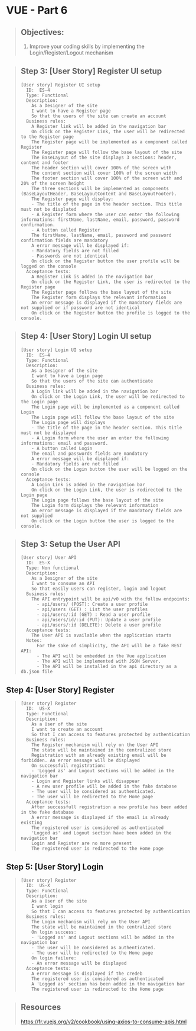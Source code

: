 # VUE - Part 6
> ## Objectives:
> 
> 1. Improve your coding skills by implementing the Login/Register/Logout mechanism
 
> ## Step 3: [User Story] Register UI setup
>     [User story] Register UI setup
>       ID:  ES-4 
>       Type: Functional     
>       Description:      
>         As a Designer of the site 
>         I want to have a Register page
>         So that the users of the site can create an account
>       Business rules:
>         A Register link will be added in the navigation bar
>         On click on the Register Link, the user will be redirected to the Register page
>         The Register page will be implemented as a component called Register
>         The Register page will follow the base layout of the site
>         The BaseLayout of the site displays 3 sections: header, content and footer
>         The header section will cover 100% of the screen with 
>         The content section will cover 100% of the screen width
>         The footer section will cover 100% of the screen with and 20% of the screen height
>         The three sections will be implemented as components (BaseLayoutHeader, BaseLayoutContent and BaseLayoutFooter). 
>         The Register page will display:
>         - The title of the page in the header section. This title must not be displated
>         - A Register form where the user can enter the following informations: firstName, lastName, email, password, password confirmation.
>         - A button called Register
>         The firstName, lastName, email, password and password confirmation fields are mandatory
>         A error message will be displayed if:
>         - Mandatory fields are not filled
>         - Passwords are not identical
>         On click on the Register button the user profile will be logged on the console  
>       Acceptance tests:  
>         A Register Link is added in the navigation bar
>         On click on the Register Link, the user is redirected to the Register page
>         The Register page follows the base layout of the site
>         The Register form displays the relevant information
>         An error message is displayed if the mandatory fields are not supplied or if password are not identical
>         On click on the Register button the profile is logged to the console.


 > ## Step 4: [User Story] Login UI setup
>     [User story] Login UI setup
>       ID:  ES-4 
>       Type: Functional     
>       Description:      
>         As a Designer of the site 
>         I want to have a Login page
>         So that the users of the site can authenticate
>       Business rules:
>         A Login link will be added in the navigation bar
>         On click on the Login Link, the user will be redirected to the Login page
>         The Login page will be implemented as a component called Login
>         The Login page will follow the base layout of the site
>         The Login page will displays
>         - The title of the page in the header section. This title must not be displayed
>         - A Login form where the user an enter the following informations: email and password.
>         - A button called Login
>         The email and passwords fields are mandatory
>         A error message will be displayed if:
>         - Mandatory fields are not filled
>         On click on the Login button the user will be logged on the console 
>       Acceptance tests:  
>         A Login Link is added in the navigation bar
>         On click on the Login Link, the user is redirected to the Login page
>         The Login page follows the base layout of the site
>         The Login form displays the relevant information
>         An error message is displayed if the mandatory fields are not supplied
>         On click on the Login button the user is logged to the console.

> ## Step 3: Setup the User API
>     [User story] User API
>       ID:  ES-X 
>       Type: Non functional     
>       Description:      
>         As a Designer of the site 
>         I want to consume an API
>         So that easily users can register, login and logout
>       Business rules:
>         The API entrypoint will be api/v0 with the follow endpoints:
>           - api/users/ (POST): Create a user profile
>           - api/users (GET) : List the user profiles
>           - api/users/:id (GET) : Read a user profile
>           - api/users/id/:id (PUT): Update a user profile
>           - api/users/:id (DELETE): Delete a user profile
>       Acceptance tests:  
>         The User API is available when the application starts
>       Notes:
>           For the sake of simplicity, the API will be a fake REST API:
>           - The API will be embedded in the Vue application
>           - The API will be implemented with JSON Server.
>           - The API will be installed in the api directory as a db.json file

## Step 4: [User Story] Register
>     [User story] Register
>       ID:  US-X 
>       Type: Functional     
>       Description:      
>         As a User of the site 
>         I want to create an account 
>         So that I can access to features protected by authentication
>       Business rules:
>         The Register mechanism will rely on the User API
>         The state will be maintained in the centralized store
>         Registration with an already existing email will be forbidden. An error message will be displayed
>         On successfull registration: 
>         - 'Logged as' and Logout sections will be added in the navigation bar
>         - Login and Register links will disappear
>         - A new user profile will be added in the fake database 
>         - The user will be considered as authenticated.
>         - The user will be redirected to the Home page
>       Acceptance tests:  
>         After successfull registration a new profile has been added in the fake database
>         A error message is displayed if the email is already existing
>         The registered user is considered as authenticated
>         'Logged as' and Logout section have been added in the navigation bar
>         Login and Register are no more present
>         The registered user is redirected to the Home page

## Step 5: [User Story] Login
>     [User story] Register
>       ID:  US-X 
>       Type: Functional     
>       Description:      
>         As a User of the site 
>         I want login 
>         So that I can access to features protected by authentication
>       Business rules:
>         The Login mechanism will rely on the User API
>         The state will be maintained in the centralized store
>         On login success: 
>         - 'Logged as' and Logout sections will be added in the navigation bar
>         - The user will be considered as authenticated.
>         - The user will be redirected to the Home page
>         On login failure:
>         - An error message will be displayed
>       Acceptance tests:  
>         A error message is displayed if the credeb
>         The registered user is considered as authenticated
>         A 'Logged as' section has been added in the navigation bar
>         The registered user is redirected to the Home page


> ## Resources
> https://fr.vuejs.org/v2/cookbook/using-axios-to-consume-apis.html
>

